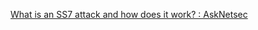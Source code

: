 
[What is an SS7 attack and how does it work? : AskNetsec](https://old.reddit.com/r/AskNetsec/comments/s0t5za/what_is_an_ss7_attack_and_how_does_it_work)
